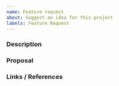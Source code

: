 ```yaml
---
name: Feature request
about: Suggest an idea for this project
labels: Feature Request
---
```


<!--

Have you read Formidable's Code of Conduct? By filing an Issue, you are expected to comply with it, including treating everyone with respect: https://github.com/FormidableLabs/victory-native-xl/blob/main/CONTRIBUTING.md#contributor-covenant-code-of-conduct

-->

### Description

<!-- Including the problem you want to address, use cases, benefits, and/or goals. -->

### Proposal

<!-- How do you propose we implement this change? -->

### Links / References

<!-- Any resources you want to point to for reference or more information. -->
